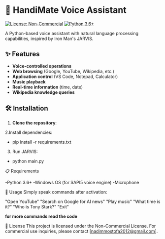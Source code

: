 # 🚀 HandiMate Voice Assistant

[![License: Non-Commercial](https://img.shields.io/badge/License-Non--Commercial-blue.svg)](LICENSE)
[![Python 3.6+](https://img.shields.io/badge/Python-3.6+-yellow.svg)](https://www.python.org/)

A Python-based voice assistant with natural language processing capabilities, inspired by Iron Man's JARVIS.



## ✨ Features

- **Voice-controlled operations**  
- **Web browsing** (Google, YouTube, Wikipedia, etc.)  
- **Application control** (VS Code, Notepad, Calculator)  
- **Music playback**  
- **Real-time information** (time, date)  
- **Wikipedia knowledge queries**  

## 🛠️ Installation

1. **Clone the repository**:

2.Install dependencies:

- pip install -r requirements.txt

3. Run JARVIS:

- python main.py

📋 Requirements

-Python 3.6+
-Windows OS (for SAPI5 voice engine)
-Microphone

🎯 Usage
Simply speak commands after activation:

"Open YouTube"
"Search on Google for AI news"
"Play music"
"What time is it?"
"Who is Tony Stark?"
"Exit"

**for more commands read the code**



📜 License
This project is licensed under the Non-Commercial License.
For commercial use inquiries, please contact [nadimmostofa2012@gmail.com].
